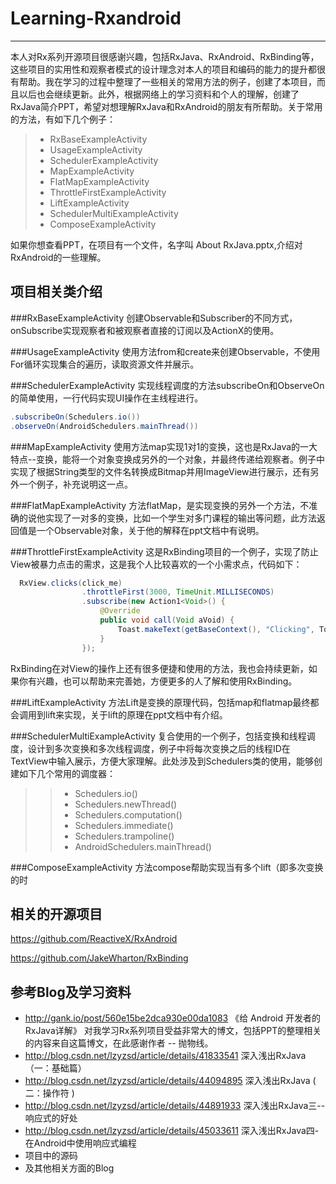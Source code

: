 # Learning-Rxandroid
---

本人对Rx系列开源项目很感谢兴趣，包括RxJava、RxAndroid、RxBinding等，这些项目的实用性和观察者模式的设计理念对本人的项目和编码的能力的提升都很有帮助。我在学习的过程中整理了一些相关的常用方法的例子，创建了本项目，而且以后也会继续更新。此外，根据网络上的学习资料和个人的理解，创建了RxJava简介PPT，希望对想理解RxJava和RxAndroid的朋友有所帮助。关于常用的方法，有如下几个例子：

>* RxBaseExampleActivity 
>* UsageExampleActivity
>* SchedulerExampleActivity
>* MapExampleActivity
>* FlatMapExampleActivity
>* ThrottleFirstExampleActivity
>* LiftExampleActivity
>* SchedulerMultiExampleActivity
>* ComposeExampleActivity

如果你想查看PPT，在项目有一个文件，名字叫 <i class="icon-file"></i>About RxJava.pptx,介绍对RxAndroid的一些理解。

项目相关类介绍
---

###RxBaseExampleActivity
创建Observable和Subscriber的不同方式，onSubscribe实现观察者和被观察者直接的订阅以及ActionX的使用。

###UsageExampleActivity
使用方法from和create来创建Observable，不使用For循环实现集合的遍历，读取资源文件并展示。

###SchedulerExampleActivity
实现线程调度的方法subscribeOn和ObserveOn的简单使用，一行代码实现UI操作在主线程进行。

``` java
.subscribeOn(Schedulers.io())
.observeOn(AndroidSchedulers.mainThread())
```

###MapExampleActivity
使用方法map实现1对1的变换，这也是RxJava的一大特点--变换，能将一个对象变换成另外的一个对象，并最终传递给观察者。例子中实现了根据String类型的文件名转换成Bitmap并用ImageView进行展示，还有另外一个例子，补充说明这一点。

###FlatMapExampleActivity
方法flatMap，是实现变换的另外一个方法，不准确的说他实现了一对多的变换，比如一个学生对多门课程的输出等问题，此方法返回值是一个Observable对象，关于他的解释在ppt文档中有说明。

###ThrottleFirstExampleActivity
这是RxBinding项目的一个例子，实现了防止View被暴力点击的需求，这是我个人比较喜欢的一个小需求点，代码如下：
``` java
  RxView.clicks(click_me)
                .throttleFirst(3000, TimeUnit.MILLISECONDS)
                .subscribe(new Action1<Void>() {
                    @Override
                    public void call(Void aVoid) {
                        Toast.makeText(getBaseContext(), "Clicking", Toast.LENGTH_LONG).show();
                    }
                });
```
RxBinding在对View的操作上还有很多便捷和使用的方法，我也会持续更新，如果你有兴趣，也可以帮助来完善她，方便更多的人了解和使用RxBinding。

###LiftExampleActivity
方法Lift是变换的原理代码，包括map和flatmap最终都会调用到lift来实现，关于lift的原理在ppt文档中有介绍。

###SchedulerMultiExampleActivity
复合使用的一个例子，包括变换和线程调度，设计到多次变换和多次线程调度，例子中将每次变换之后的线程ID在TextView中输入展示，方便大家理解。此处涉及到Schedulers类的使用，能够创建如下几个常用的调度器：

>>* Schedulers.io()
>>* Schedulers.newThread()
>>* Schedulers.computation()
>>* Schedulers.immediate()
>>* Schedulers.trampoline()
>>* AndroidSchedulers.mainThread()

###ComposeExampleActivity
方法compose帮助实现当有多个lift（即多次变换的时


相关的开源项目
---
https://github.com/ReactiveX/RxAndroid

https://github.com/JakeWharton/RxBinding

参考Blog及学习资料
---

 - http://gank.io/post/560e15be2dca930e00da1083 《给 Android 开发者的 RxJava详解》 对我学习Rx系列项目受益非常大的博文，包括PPT的整理相关的内容来自这篇博文，在此感谢作者 -- 抛物线。
 - http://blog.csdn.net/lzyzsd/article/details/41833541 深入浅出RxJava（一：基础篇）
 - http://blog.csdn.net/lzyzsd/article/details/44094895 深入浅出RxJava ( 二：操作符 )
 - http://blog.csdn.net/lzyzsd/article/details/44891933 深入浅出RxJava三--响应式的好处
 - http://blog.csdn.net/lzyzsd/article/details/45033611 深入浅出RxJava四-在Android中使用响应式编程
 - 项目中的源码
 - 及其他相关方面的Blog